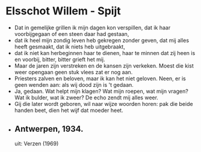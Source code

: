 # Elsschot Willem - Spijt
- Dat in gemelijke grillen
  ik mijn dagen kon verspillen,
  dat ik haar voorbijgegaan
  of een steen daar had gestaan,
- dat ik heel mijn zondig leven
  heb gekregen zonder geven,
  dat mij alles heeft gesmaakt,
  dat ik niets heb uitgebraakt,
- dat ik niet kan herbeginnen
  haar te dienen, haar te minnen
  dat zij heen is en voorbij,
  bitter, bitter grieft het mij.
- Maar de jaren zijn verstreken
  en de kansen zijn verkeken.
  Moest die kist weer opengaan
  geen stuk vlees zat er nog aan.
- Priesters zalven en beloven,
  maar ik kan het niet geloven.
  Neen, er is geen wenden aan:
  als wij dood zijn is 't gedaan.
- Ja, gedaan. Wat helpt mijn klagen?
  Wat mijn roepen, wat mijn vragen?
  Wat ik bulder, wat ik zweer?
  De echo zendt mij alles weer.
- Gij die later wordt geboren,
  wil naar wijze woorden horen:
  pak die beide handen beet,
  dien het wijf dat moeder heet.
- Antwerpen, 1934.
  ---------------------
  uit: Verzen (1969)
